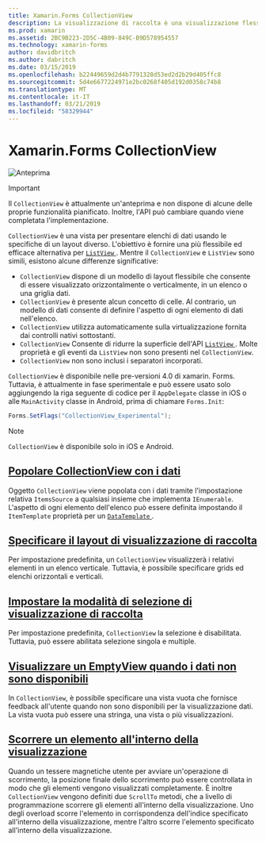 ```yaml
---
title: Xamarin.Forms CollectionView
description: La visualizzazione di raccolta è una visualizzazione flessibile ed efficiente per presentare elenchi di dati usando le specifiche di un layout diverso.
ms.prod: xamarin
ms.assetid: 2BC9B223-2D5C-4B09-849C-B9D578954557
ms.technology: xamarin-forms
author: davidbritch
ms.author: dabritch
ms.date: 03/15/2019
ms.openlocfilehash: b22449659d2d4b7791328d53ed2d2b29d405ffc8
ms.sourcegitcommit: 5d4e6677224971e2bc0268f405d192d0358c74b8
ms.translationtype: MT
ms.contentlocale: it-IT
ms.lasthandoff: 03/21/2019
ms.locfileid: "58329944"
---
```

# <a name="xamarinforms-collectionview"></a>Xamarin.Forms CollectionView

![Anteprima](~/media/shared/preview.png)

> [!IMPORTANT]
> Il `CollectionView` è attualmente un'anteprima e non dispone di alcune delle proprie funzionalità pianificato. Inoltre, l'API può cambiare quando viene completata l'implementazione.

`CollectionView` è una vista per presentare elenchi di dati usando le specifiche di un layout diverso. L'obiettivo è fornire una più flessibile ed efficace alternativa per [ `ListView` ](xref:Xamarin.Forms.ListView). Mentre il `CollectionView` e `ListView` sono simili, esistono alcune differenze significative:

- `CollectionView` dispone di un modello di layout flessibile che consente di essere visualizzato orizzontalmente o verticalmente, in un elenco o una griglia dati.
- `CollectionView` è presente alcun concetto di celle. Al contrario, un modello di dati consente di definire l'aspetto di ogni elemento di dati nell'elenco.
- `CollectionView` utilizza automaticamente sulla virtualizzazione fornita dai controlli nativi sottostanti.
- `CollectionView` Consente di ridurre la superficie dell'API [ `ListView` ](xref:Xamarin.Forms.ListView). Molte proprietà e gli eventi da `ListView` non sono presenti nel `CollectionView`.
- `CollectionView` non sono inclusi i separatori incorporati.

`CollectionView` è disponibile nelle pre-versioni 4.0 di xamarin. Forms. Tuttavia, è attualmente in fase sperimentale e può essere usato solo aggiungendo la riga seguente di codice per il `AppDelegate` classe in iOS o alle `MainActivity` classe in Android, prima di chiamare `Forms.Init`:

```csharp
Forms.SetFlags("CollectionView_Experimental");
```

> [!NOTE]
> `CollectionView` è disponibile solo in iOS e Android.

## <a name="populate-collectionview-with-datapopulate-datamd"></a>[Popolare CollectionView con i dati](populate-data.md)

Oggetto `CollectionView` viene popolata con i dati tramite l'impostazione relativa `ItemsSource` a qualsiasi insieme che implementa `IEnumerable`. L'aspetto di ogni elemento dell'elenco può essere definita impostando il `ItemTemplate` proprietà per un [ `DataTemplate` ](xref:Xamarin.Forms.DataTemplate).

## <a name="specify-collectionview-layoutlayoutmd"></a>[Specificare il layout di visualizzazione di raccolta](layout.md)

Per impostazione predefinita, un `CollectionView` visualizzerà i relativi elementi in un elenco verticale. Tuttavia, è possibile specificare grids ed elenchi orizzontali e verticali.

## <a name="set-collectionview-selection-modeselectionmd"></a>[Impostare la modalità di selezione di visualizzazione di raccolta](selection.md)

Per impostazione predefinita, `CollectionView` la selezione è disabilitata. Tuttavia, può essere abilitata selezione singola e multiple.

## <a name="display-an-emptyview-when-data-is-unavailableemptyviewmd"></a>[Visualizzare un EmptyView quando i dati non sono disponibili](emptyview.md)

In `CollectionView`, è possibile specificare una vista vuota che fornisce feedback all'utente quando non sono disponibili per la visualizzazione dati. La vista vuota può essere una stringa, una vista o più visualizzazioni.

## <a name="scroll-an-item-into-viewscrollingmd"></a>[Scorrere un elemento all'interno della visualizzazione](scrolling.md)

Quando un tessere magnetiche utente per avviare un'operazione di scorrimento, la posizione finale dello scorrimento può essere controllata in modo che gli elementi vengono visualizzati completamente. È inoltre `CollectionView` vengono definiti due `ScrollTo` metodi, che a livello di programmazione scorrere gli elementi all'interno della visualizzazione. Uno degli overload scorre l'elemento in corrispondenza dell'indice specificato all'interno della visualizzazione, mentre l'altro scorre l'elemento specificato all'interno della visualizzazione.
